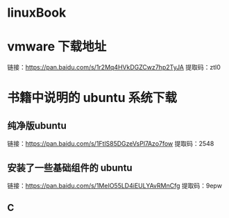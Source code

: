 # linuxBook

# vmware 下载地址
链接：https://pan.baidu.com/s/1r2Mq4HVkDGZCwz7hp2TyJA 
提取码：ztl0 

# 书籍中说明的 ubuntu 系统下载
## 纯净版ubuntu 
链接：https://pan.baidu.com/s/1FtlS85DGzeVsPl7Azo7fow 
提取码：2548 

## 安装了一些基础组件的 ubuntu
链接：https://pan.baidu.com/s/1MeIO55LD4iEULYAvRMnCfg 
提取码：9epw

## C

